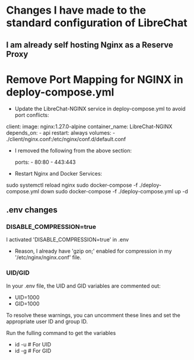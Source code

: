 # Changes I have made to the standard configuration of LibreChat

## I am already self hosting Nginx as a Reserve Proxy
# Remove Port Mapping for NGINX in deploy-compose.yml

* Update the LibreChat-NGINX service in deploy-compose.yml to avoid port conflicts:

client:
  image: nginx:1.27.0-alpine
  container_name: LibreChat-NGINX
  depends_on:
    - api
  restart: always
  volumes:
    - ./client/nginx.conf:/etc/nginx/conf.d/default.conf

* I removed the following from the above section:

    ports:
      - 80:80
      - 443:443

* Restart Nginx and Docker Services:

sudo systemctl reload nginx
sudo docker-compose -f ./deploy-compose.yml down
sudo docker-compose -f ./deploy-compose.yml up -d


## .env changes 

### DISABLE_COMPRESSION=true

I activated 'DISABLE_COMPRESSION=true' in .env

* Reason, I already have 'gzip on;' enabled for compression in my '/etc/nginx/nginx.conf' file.

### UID/GID

In your .env file, the UID and GID variables are commented out:

* UID=1000
* GID=1000

To resolve these warnings, you can uncomment these lines and set the appropriate user ID and group ID.

Run the fulling command to get the variables

* id -u  # For UID
* id -g  # For GID